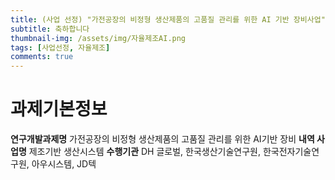 ```yaml
---
title: (사업 선정) "가전공장의 비정형 생산제품의 고품질 관리를 위한 AI 기반 장비사업"에 선정 되었습니다 
subtitle: 축하합니다
thumbnail-img: /assets/img/자율제조AI.png
tags: [사업선정, 자율제조]
comments: true
---
```


# 과제기본정보
**연구개발과제명** 가전공장의 비정형 생산제품의 고품질 관리를 위한 AI기반 장비
**내역 사업명** 제조기반 생산시스템
**수행기관** DH 글로벌, 한국생산기술연구원, 한국전자기술연구원, 아우시스템, JD텍
